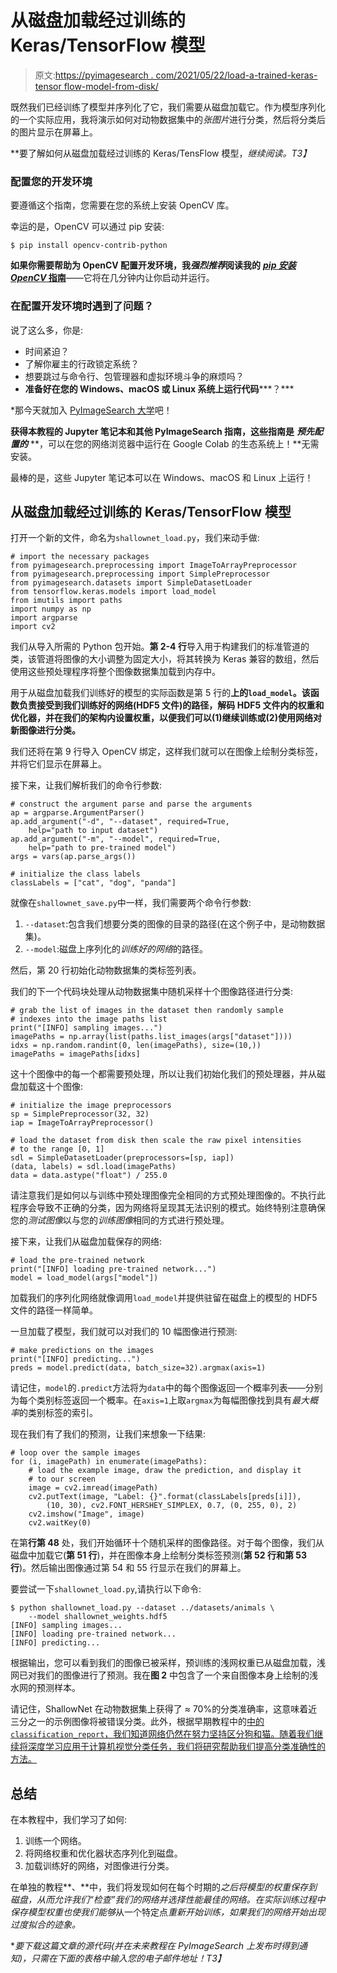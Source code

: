 # 从磁盘加载经过训练的 Keras/TensorFlow 模型

> 原文:[https://pyimagesearch . com/2021/05/22/load-a-trained-keras-tensor flow-model-from-disk/](https://pyimagesearch.com/2021/05/22/load-a-trained-keras-tensorflow-model-from-disk/)

既然我们已经训练了模型并序列化了它，我们需要从磁盘加载它。作为模型序列化的一个实际应用，我将演示如何对动物数据集中的*张图片*进行分类，然后将分类后的图片显示在屏幕上。

**要了解如何从磁盘加载经过训练的 Keras/TensFlow 模型，*继续阅读。*T3】**

### **配置您的开发环境**

要遵循这个指南，您需要在您的系统上安装 OpenCV 库。

幸运的是，OpenCV 可以通过 pip 安装:

```
$ pip install opencv-contrib-python
```

**如果你需要帮助为 OpenCV 配置开发环境，我*强烈推荐*阅读我的** [***pip 安装 OpenCV* 指南**](https://pyimagesearch.com/2018/09/19/pip-install-opencv/)——它将在几分钟内让你启动并运行。

### **在配置开发环境时遇到了问题？**

说了这么多，你是:

*   时间紧迫？
*   了解你雇主的行政锁定系统？
*   想要跳过与命令行、包管理器和虚拟环境斗争的麻烦吗？
*   **准备好在您的 Windows、macOS 或 Linux 系统上运行代码*****？***

 *那今天就加入 [PyImageSearch 大学](https://pyimagesearch.com/pyimagesearch-university/)吧！

**获得本教程的 Jupyter 笔记本和其他 PyImageSearch 指南，这些指南是** ***预先配置的*** **，可以在您的网络浏览器中运行在 Google Colab 的生态系统上！**无需安装。

最棒的是，这些 Jupyter 笔记本可以在 Windows、macOS 和 Linux 上运行！

## 从磁盘加载经过训练的 Keras/TensorFlow 模型

打开一个新的文件，命名为`shallownet_load.py`，我们来动手做:

```
# import the necessary packages
from pyimagesearch.preprocessing import ImageToArrayPreprocessor
from pyimagesearch.preprocessing import SimplePreprocessor
from pyimagesearch.datasets import SimpleDatasetLoader
from tensorflow.keras.models import load_model
from imutils import paths
import numpy as np
import argparse
import cv2
```

我们从导入所需的 Python 包开始。**第 2-4 行**导入用于构建我们的标准管道的类，该管道将图像的大小调整为固定大小，将其转换为 Keras 兼容的数组，然后使用这些预处理程序将整个图像数据集加载到内存中。

用于从磁盘加载我们训练好的模型的实际函数是第 5 行的**上的`load_model`。该函数负责接受到我们训练好的网络(HDF5 文件)的路径，解码 HDF5 文件内的权重和优化器，并在我们的架构内设置权重，以便我们可以(1)继续训练或(2)使用网络对新图像进行分类。**

我们还将在第 9 行导入 OpenCV 绑定，这样我们就可以在图像上绘制分类标签，并将它们显示在屏幕上。

接下来，让我们解析我们的命令行参数:

```
# construct the argument parse and parse the arguments
ap = argparse.ArgumentParser()
ap.add_argument("-d", "--dataset", required=True,
	help="path to input dataset")
ap.add_argument("-m", "--model", required=True,
	help="path to pre-trained model")
args = vars(ap.parse_args())

# initialize the class labels
classLabels = ["cat", "dog", "panda"]
```

就像在`shallownet_save.py`中一样，我们需要两个命令行参数:

1.  `--dataset`:包含我们想要分类的图像的目录的路径(在这个例子中，是动物数据集)。
2.  `--model`:磁盘上序列化的*训练好的网络*的路径。

然后，第 20 行初始化动物数据集的类标签列表。

我们的下一个代码块处理从动物数据集中随机采样十个图像路径进行分类:

```
# grab the list of images in the dataset then randomly sample
# indexes into the image paths list
print("[INFO] sampling images...")
imagePaths = np.array(list(paths.list_images(args["dataset"])))
idxs = np.random.randint(0, len(imagePaths), size=(10,))
imagePaths = imagePaths[idxs]
```

这十个图像中的每一个都需要预处理，所以让我们初始化我们的预处理器，并从磁盘加载这十个图像:

```
# initialize the image preprocessors
sp = SimplePreprocessor(32, 32)
iap = ImageToArrayPreprocessor()

# load the dataset from disk then scale the raw pixel intensities
# to the range [0, 1]
sdl = SimpleDatasetLoader(preprocessors=[sp, iap])
(data, labels) = sdl.load(imagePaths)
data = data.astype("float") / 255.0
```

请注意我们是如何以与训练中预处理图像完全相同的方式预处理图像的。不执行此程序会导致不正确的分类，因为网络将呈现其无法识别的模式。始终特别注意确保您的*测试图像*以与您的*训练图像*相同的方式进行预处理。

接下来，让我们从磁盘加载保存的网络:

```
# load the pre-trained network
print("[INFO] loading pre-trained network...")
model = load_model(args["model"])
```

加载我们的序列化网络就像调用`load_model`并提供驻留在磁盘上的模型的 HDF5 文件的路径一样简单。

一旦加载了模型，我们就可以对我们的 10 幅图像进行预测:

```
# make predictions on the images
print("[INFO] predicting...")
preds = model.predict(data, batch_size=32).argmax(axis=1)
```

请记住，`model`的`.predict`方法将为`data`中的每个图像返回一个概率列表——分别为每个类别标签返回一个概率。在`axis=1`上取`argmax`为每幅图像找到具有*最大概率*的类别标签的索引。

现在我们有了我们的预测，让我们来想象一下结果:

```
# loop over the sample images
for (i, imagePath) in enumerate(imagePaths):
	# load the example image, draw the prediction, and display it
	# to our screen
	image = cv2.imread(imagePath)
	cv2.putText(image, "Label: {}".format(classLabels[preds[i]]),
		(10, 30), cv2.FONT_HERSHEY_SIMPLEX, 0.7, (0, 255, 0), 2)
	cv2.imshow("Image", image)
	cv2.waitKey(0)
```

在第**行第 48** 处，我们开始循环十个随机采样的图像路径。对于每个图像，我们从磁盘中加载它(**第 51 行**)，并在图像本身上绘制分类标签预测(**第 52 行和第 53 行**)。然后输出图像通过第 54 和 55 行显示在我们的屏幕上。

要尝试一下`shallownet_load.py`,请执行以下命令:

```
$ python shallownet_load.py --dataset ../datasets/animals \
	--model shallownet_weights.hdf5
[INFO] sampling images...
[INFO] loading pre-trained network...
[INFO] predicting...
```

根据输出，您可以看到我们的图像已被采样，预训练的浅网权重已从磁盘加载，浅网已对我们的图像进行了预测。我在**图 2** 中包含了一个来自图像本身上绘制的浅水网的预测样本。

请记住，ShallowNet 在动物数据集上获得了 *≈* 70%的分类准确率，这意味着近三分之一的示例图像将被错误分类。此外，根据早期教程中的[中的`classification_report`，我们知道网络仍然在努力坚持区分狗和猫。随着我们继续将深度学习应用于计算机视觉分类任务，我们将研究帮助我们提高分类准确性的方法。](https://pyimagesearch.com/2021/05/22/a-gentle-guide-to-training-your-first-cnn-with-keras-and-tensorflow/)

## **总结**

在本教程中，我们学习了如何:

1.  训练一个网络。
2.  将网络权重和优化器状态序列化到磁盘。
3.  加载训练好的网络，对图像进行分类。

在单独的教程**、**中，我们将发现如何在每个时期的*之后将模型的权重保存到磁盘，从而允许我们“检查”我们的网络并选择性能最佳的网络。在实际训练过程中保存模型权重也使我们能够*从一个特定点*重新开始训练，如果我们的网络开始出现过度拟合的迹象。*

**要下载这篇文章的源代码(并在未来教程在 PyImageSearch 上发布时得到通知)，*只需在下面的表格中输入您的电子邮件地址！*T3】***